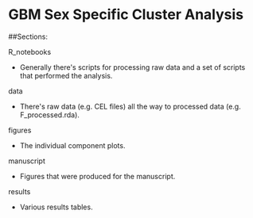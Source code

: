 # GBM Sex Specific Cluster Analysis

##Sections:


R_notebooks

- Generally there's scripts for processing raw data and a set of scripts that performed the analysis.


data

- There's raw data (e.g. CEL files) all the way to processed data (e.g. F_processed.rda).


figures

- The individual component plots.


manuscript

- Figures that were produced for the manuscript.


results

- Various results tables.
